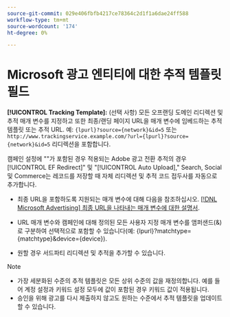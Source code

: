 ```yaml
---
source-git-commit: 029e406fbfb4217ce78364c2d1f1a6dae24ff588
workflow-type: tm+mt
source-wordcount: '174'
ht-degree: 0%

---
```

# Microsoft 광고 엔티티에 대한 추적 템플릿 필드

<!-- Search CRUD and bulk edit of Microsoft entity settings -->

**[!UICONTROL Tracking Template]:** (선택 사항) 모든 오프랜딩 도메인 리디렉션 및 추적 매개 변수를 지정하고 또한 최종/랜딩 페이지 URL을 매개 변수에 임베드하는 추적 템플릿 또는 추적 URL. 예: `{lpurl}?source={network}&id=5` 또는 `http://www.trackingservice.example.com/?url={lpurl}?source={network}&id=5` 리디렉션을 포함합니다.

캠페인 설정에 &quot;&quot;가 포함된 경우 적용되는 Adobe 광고 전환 추적의 경우[!UICONTROL EF Redirect]&quot; 및 &quot;[!UICONTROL Auto Upload],&quot; Search, Social 및 Commerce는 레코드를 저장할 때 자체 리디렉션 및 추적 코드 접두사를 자동으로 추가합니다.

* 최종 URL을 포함하도록 지원되는 매개 변수에 대해 다음을 참조하십시오. [[!DNL Microsoft Advertising] 최종 URL을 나타내는 매개 변수에 대한 설명서](https://help.ads.microsoft.com/#apex/3/en/56799).

* URL 매개 변수와 캠페인에 대해 정의된 모든 사용자 지정 매개 변수를 앰퍼샌드(&amp;)로 구분하여 선택적으로 포함할 수 있습니다(예: {lpurl}?matchtype={matchtype}&amp;device={device}).

* 원할 경우 서드파티 리디렉션 및 추적을 추가할 수 있습니다.

<!-- Some entities may need additional/different notes. Try to keep this applicable to all MS entities. -->

>[!NOTE]
>
>* 가장 세분화된 수준의 추적 템플릿은 모든 상위 수준의 값을 재정의합니다. 예를 들어 계정 설정과 키워드 설정 모두에 값이 포함된 경우 키워드 값이 적용됩니다.
>* 승인을 위해 광고를 다시 제출하지 않고도 원하는 수준에서 추적 템플릿을 업데이트할 수 있습니다.

